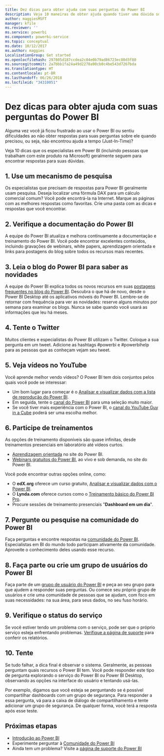 ```yaml
---
title: Dez dicas para obter ajuda com suas perguntas do Power BI
description: Veja 10 maneiras de obter ajuda quando tiver uma dúvida sobre o funcionamento do Power BI
author: maggiesMSFT
manager: kfile
ms.reviewer: ''
ms.service: powerbi
ms.component: powerbi-service
ms.topic: conceptual
ms.date: 10/12/2017
ms.author: maggies
LocalizationGroup: Get started
ms.openlocfilehash: 297805d187ccdea2c04e0b79ad86723ec80d3f80
ms.sourcegitcommit: 2a7bbb1fa24a49d2278a90cb0c4be543d7267bda
ms.translationtype: HT
ms.contentlocale: pt-BR
ms.lasthandoff: 06/26/2018
ms.locfileid: "34310051"
---
```

# <a name="10-tips-for-getting-help-with-your-power-bi-questions"></a>Dez dicas para obter ajuda com suas perguntas do Power BI
Alguma vez você já ficou frustrado ao usar o Power BI ou sentiu dificuldades ao não obter respostas para suas perguntas sobre ele quando precisou, ou seja, não encontrou ajuda a tempo (Just-In-Time)? 

Veja 10 dicas que os especialistas em Power BI (incluindo pessoas que trabalham com este produto na Microsoft) geralmente seguem para encontrar respostas para suas dúvidas.

## <a name="1-use-a-search-engine"></a>1. Use um mecanismo de pesquisa
Os especialistas que precisam de respostas para Power BI geralmente usam pesquisa. Deseja localizar uma fórmula DAX para um cálculo comercial comum? Você pode encontrá-la na Internet. Marque as páginas com as melhores respostas como favoritas. Crie uma pasta com as dicas e respostas que você encontrar.


## <a name="2-check-the-power-bi-documentation"></a>2. Verifique a documentação do Power BI
A equipe do Power BI atualiza e melhora continuamente a documentação e treinamento do Power BI. Você pode encontrar excelentes conteúdos, incluindo gravações de webinars, white papers, aprendizagem orientada e links para postagens do blog sobre todos os recursos mais recentes.

## <a name="3-read-the-power-bi-blog-for-the-latest-news"></a>3. Leia o blog do Power BI para saber as novidades
A equipe do Power BI explica todos os novos recursos em suas [postagens frequentes no blog do Power BI](https://powerbi.microsoft.com/blog/). Descubra o que há de novo, desde o Power BI Desktop até os aplicativos móveis do Power BI. Lembre-se de retornar com frequência para ver as novidades: reserve alguns minutos por semana para examinar os blogs. Nunca se sabe quando você usará as informações que leu há meses.

## <a name="4-try-twitter"></a>4. Tente o Twitter
Muitos clientes e especialistas do Power BI utilizam o Twitter. Coloque a sua pergunta em um tweet. Adicione as hashtags #powerbi e #powerbihelp para as pessoas que as conheçam vejam seu tweet.

## <a name="5-watch-videos-on-youtube"></a>5. Veja vídeos no YouTube
Você aprende melhor vendo vídeos? O Power BI tem dois conjuntos pelos quais você pode se interessar:

* Um bom lugar para começar é o [Analisar e visualizar dados com a lista de reprodução do Power BI](https://www.youtube.com/playlist?list=PL1N57mwBHtN0JFoKSR0n-tBkUJHeMP2cP).
* Em seguida, tente o [canal do Power BI](https://www.youtube.com/user/mspowerbi/videos) para uma seleção muito maior.
* Se você tiver mais experiência com o Power BI, o [canal do YouTube Guy in a Cube](https://www.youtube.com/channel/UCFp1vaKzpfvoGai0vE5VJ0w) poderá ser uma escolha melhor.

## <a name="6-attend-training"></a>6. Participe de treinamentos
As opções de treinamento disponíveis são quase infinitas, desde treinamentos presenciais em laboratório até vídeos curtos.

* [Aprendizagem orientada](guided-learning/gettingstarted.yml?tutorial-step=1) no site do Power BI.
* [Webinars gratuitos do Power BI](webinars.md), ao vivo e sob demanda, no site do Power BI.

Você pode encontrar outras opções online, como:

* O **edX.org** oferece um curso gratuito, [Analisar e visualizar dados com o Power BI](https://www.edx.org/course/analyzing-visualizing-data-power-bi-microsoft-dat207x-4).
* O **Lynda.com** oferece cursos como o [Treinamento básico do Power BI Pro](https://www.lynda.com/Power-BI-tutorials/Power-BI-Pro-Essential-Training/485820-2.html).
* Procure sessões de treinamento presenciais "**Dashboard em um dia**".

## <a name="7-ask-or-search-in-the-power-bi-community"></a>7. Pergunte ou pesquise na comunidade do Power BI
Faça perguntas e encontre respostas na [comunidade do Power BI](http://community.powerbi.com). Especialistas em BI do mundo todo participam ativamente da comunidade. Aproveite o conhecimento deles usando esse recurso.

## <a name="8-join-or-create-a-power-bi-user-group"></a>8. Faça parte ou crie um grupo de usuários do Power BI
Faça parte de um [grupo de usuário do Power BI](https://community.powerbi.com/t5/Power-BI-User-Groups/ct-p/Groups) e peça ao seu grupo para que ajudem a responder suas perguntas. Ou comece seu próprio grupo de usuários e crie uma comunidade de pessoas que se ajudam, com foco em suas necessidades: na sua área, para seus dados, no seu fuso horário.

## <a name="9-check-the-service-status"></a>9. Verifique o status do serviço
Se você estiver tendo um problema com o serviço, pode ser que o próprio serviço esteja enfrentando problemas. [Verifique a página de suporte](https://powerbi.microsoft.com/support/) para conferir os relatórios.

## <a name="10-just-try-it"></a>10. Tente
Se tudo falhar, a dica final é observar o sistema. Geralmente, as pessoas perguntam quais recursos o Power BI tem. Você pode responder este tipo de pergunta explorando o serviço do Power BI ou Power BI Desktop, observando as opções na interface do usuário e tentando usá-las.

Por exemplo, digamos que você esteja se perguntando se é possível compartilhar dashboards com um grupo de segurança. Para responder a essa pergunta, vá para a caixa de diálogo de compartilhamento e tente adicionar um grupo de segurança. De qualquer forma, você terá a resposta após esse teste.

## <a name="next-steps"></a>Próximas etapas
* [Introdução ao Power BI](service-get-started.md)
* Experimente perguntar à [Comunidade do Power BI](http://community.powerbi.com/)
* Ainda tem um problema? Visite a [página de suporte do Power BI](https://powerbi.microsoft.com/support/)
